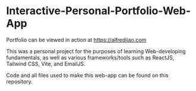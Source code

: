 # Interactive-Personal-Portfolio-Web-App
Portfolio can be viewed in action at https://alfredjiao.com

This was a personal project for the purposes of learning Web-developing fundamentals, as well as various frameworks/tools such as ReactJS, Tailwind CSS, Vite, and EmailJS.

Code and all files used to make this web-app can be found on this repository.
